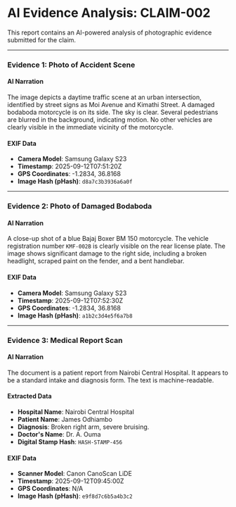# AI Evidence Analysis: CLAIM-002

This report contains an AI-powered analysis of photographic evidence submitted for the claim.

---

### **Evidence 1: Photo of Accident Scene**

#### AI Narration
The image depicts a daytime traffic scene at an urban intersection, identified by street signs as Moi Avenue and Kimathi Street. A damaged bodaboda motorcycle is on its side. The sky is clear. Several pedestrians are blurred in the background, indicating motion. No other vehicles are clearly visible in the immediate vicinity of the motorcycle.

#### EXIF Data
- **Camera Model**: Samsung Galaxy S23
- **Timestamp**: 2025-09-12T07:51:20Z
- **GPS Coordinates**: -1.2834, 36.8168
- **Image Hash (pHash)**: `d8a7c3b3936a6a0f`

---

### **Evidence 2: Photo of Damaged Bodaboda**

#### AI Narration
A close-up shot of a blue Bajaj Boxer BM 150 motorcycle. The vehicle registration number `KMF-002B` is clearly visible on the rear license plate. The image shows significant damage to the right side, including a broken headlight, scraped paint on the fender, and a bent handlebar.

#### EXIF Data
- **Camera Model**: Samsung Galaxy S23
- **Timestamp**: 2025-09-12T07:52:30Z
- **GPS Coordinates**: -1.2834, 36.8168
- **Image Hash (pHash)**: `a1b2c3d4e5f6a7b8`

---

### **Evidence 3: Medical Report Scan**

#### AI Narration
The document is a patient report from Nairobi Central Hospital. It appears to be a standard intake and diagnosis form. The text is machine-readable.

#### Extracted Data
- **Hospital Name**: Nairobi Central Hospital
- **Patient Name**: James Odhiambo
- **Diagnosis**: Broken right arm, severe bruising.
- **Doctor's Name**: Dr. A. Ouma
- **Digital Stamp Hash**: `HASH-STAMP-456`

#### EXIF Data
- **Scanner Model**: Canon CanoScan LiDE
- **Timestamp**: 2025-09-12T09:45:00Z
- **GPS Coordinates**: N/A
- **Image Hash (pHash)**: `e9f8d7c6b5a4b3c2`
